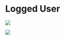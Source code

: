 # Logged User

![](https://github.com/Scopics/Voting-system/tree/master/documentation/UMLDiagrams/src/ULU-01_AddPetition.svg)

![](https://github.com/Scopics/Voting-system/tree/master/documentation/UMLDiagrams/src/ULU-02_Vote.svg)
